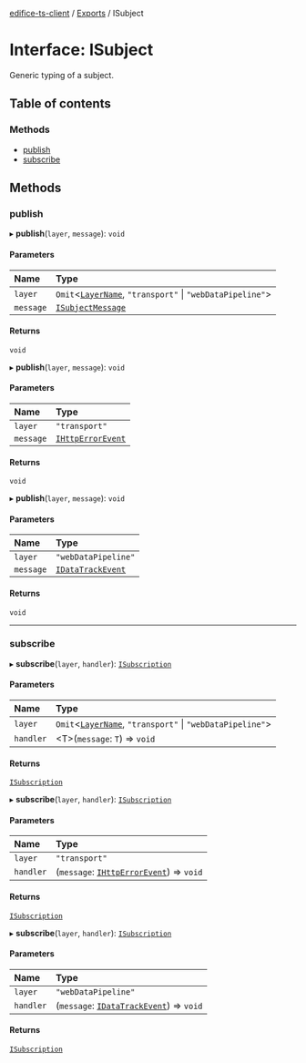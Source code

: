 [edifice-ts-client](../README.md) / [Exports](../modules.md) / ISubject

# Interface: ISubject

Generic typing of a subject.

## Table of contents

### Methods

- [publish](ISubject.md#publish)
- [subscribe](ISubject.md#subscribe)

## Methods

### publish

▸ **publish**(`layer`, `message`): `void`

#### Parameters

| Name | Type |
| :------ | :------ |
| `layer` | `Omit`\<[`LayerName`](../modules.md#layername), ``"transport"`` \| ``"webDataPipeline"``\> |
| `message` | [`ISubjectMessage`](ISubjectMessage.md) |

#### Returns

`void`

▸ **publish**(`layer`, `message`): `void`

#### Parameters

| Name | Type |
| :------ | :------ |
| `layer` | ``"transport"`` |
| `message` | [`IHttpErrorEvent`](IHttpErrorEvent.md) |

#### Returns

`void`

▸ **publish**(`layer`, `message`): `void`

#### Parameters

| Name | Type |
| :------ | :------ |
| `layer` | ``"webDataPipeline"`` |
| `message` | [`IDataTrackEvent`](IDataTrackEvent.md) |

#### Returns

`void`

___

### subscribe

▸ **subscribe**(`layer`, `handler`): [`ISubscription`](ISubscription.md)

#### Parameters

| Name | Type |
| :------ | :------ |
| `layer` | `Omit`\<[`LayerName`](../modules.md#layername), ``"transport"`` \| ``"webDataPipeline"``\> |
| `handler` | \<T\>(`message`: `T`) => `void` |

#### Returns

[`ISubscription`](ISubscription.md)

▸ **subscribe**(`layer`, `handler`): [`ISubscription`](ISubscription.md)

#### Parameters

| Name | Type |
| :------ | :------ |
| `layer` | ``"transport"`` |
| `handler` | (`message`: [`IHttpErrorEvent`](IHttpErrorEvent.md)) => `void` |

#### Returns

[`ISubscription`](ISubscription.md)

▸ **subscribe**(`layer`, `handler`): [`ISubscription`](ISubscription.md)

#### Parameters

| Name | Type |
| :------ | :------ |
| `layer` | ``"webDataPipeline"`` |
| `handler` | (`message`: [`IDataTrackEvent`](IDataTrackEvent.md)) => `void` |

#### Returns

[`ISubscription`](ISubscription.md)
